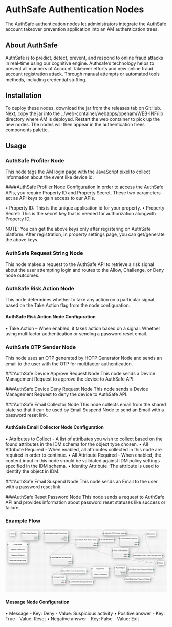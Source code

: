 # AuthSafe Authentication Nodes
The AuthSafe authentication nodes let administrators integrate the AuthSafe account takeover prevention application into an AM authentication trees.

## About AuthSafe ##

AuthSafe is to predict, detect, prevent, and respond to online fraud attacks in real-time using our cognitive engine. Authsafe’s technology helps to prevent all manners of Account Takeover efforts and new online fraud account registration attack. Through manual attempts or automated tools methods, including credential stuffing.

## Installation ##
To deploy these nodes, download the jar from the releases tab on GitHub. Next, copy the jar into the ../web-container/webapps/openam/WEB-INF/lib directory where AM is deployed. Restart the web container to pick up the new nodes. The nodes will then appear in the authentication trees components palette.

## Usage

### AuthSafe Profiler Node
This node tags the AM login page with the JavaScript pixel to collect information about the event like device id.

####AuthSafe Profiler Node Configuration
In order to access the AuthSafe APIs, you require Property ID and Property Secret. These two parameters act as API keys to gain access to our APIs.

•	Property ID: This is the unique application id for your property.
•	Property Secret: This is the secret key that is needed for authorization alongwith Property ID.

NOTE: You can get the above keys only after registering on AuthSafe platform. After registration, in property settings page, you can get/generate the above keys.

### AuthSafe Request String Node
This node makes a request to the AuthSafe API to retrieve a risk signal about the user attempting login and routes to the Allow, Challenge, or Deny node outcomes.

### AuthSafe Risk Action Node
This node determines whether to take any action on a particular signal based on the Take Action flag from the node configuration. 

#### AuthSafe Risk Action Node Configuration
•	Take Action – When enabled, it takes action based on a signal. Whether using multifactor authentication or sending a password reset email.

### AuthSafe OTP Sender Node
This node uses an OTP generated by HOTP Generator Node and sends an email to the user with the OTP for multifactor authentication. 

###AuthSafe Device Approve Request Node
This node sends a Device Management Request to approve the device to AuthSafe API.

###AuthSafe Device Deny Request Node
This node sends a Device Management Request to deny the device to AuthSafe API.

###AuthSafe Email Collector Node
This node collects email from the shared state so that it can be used by Email Suspend Node to send an Email with a password reset link.

#### AuthSafe Email Collector Node Configuration
•	Attributes to Collect - A list of attributes you wish to collect based on the found attributes in the IDM schema for the object type chosen.
•	All Attribute Required - When enabled, all attributes collected in this node are required in order to continue.
•	All Attribute Required - When enabled, the content input in this node should be validated against IDM policy settings specified in the IDM schema.
•	Identity Attribute -The attribute is used to identify the object in IDM.

###AuthSafe Email Suspend Node
This node sends an Email to the user with a password reset link.

###AuthSafe Reset Password Node
This node sends a request to AuthSafe API and provides information about password reset statuses like success or failure.

 ### Example Flow
 
 ![SAML_TREE](./images/ExampleFlow2.png)

#### Message Node Configuration
•	Message
    - Key: Deny
    - Value: Suspicious activity
•	Positive answer
    - Key: True
    - Value: Reset 
•	Negative answer
    - Key: False
    - Value: Exit
